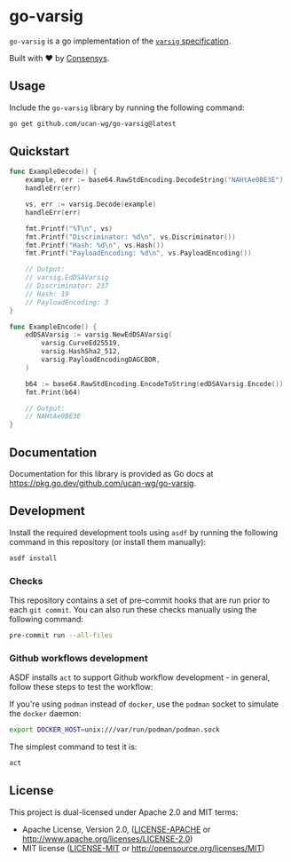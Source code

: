 # go-varsig

`go-varsig` is a go implementation of the [`varsig` specification](https://github.com/ChainAgnostic/varsig).

Built with ❤️ by [Consensys](https://consensys.io/).

## Usage

Include the `go-varsig` library by running the following command:

```bash
go get github.com/ucan-wg/go-varsig@latest
```

## Quickstart

```go
func ExampleDecode() {
	example, err := base64.RawStdEncoding.DecodeString("NAHtAe0BE3E")
	handleErr(err)

	vs, err := varsig.Decode(example)
	handleErr(err)

	fmt.Printf("%T\n", vs)
	fmt.Printf("Discriminator: %d\n", vs.Discriminator())
	fmt.Printf("Hash: %d\n", vs.Hash())
	fmt.Printf("PayloadEncoding: %d\n", vs.PayloadEncoding())

	// Output:
	// varsig.EdDSAVarsig
	// Discriminator: 237
	// Hash: 19
	// PayloadEncoding: 3
}

func ExampleEncode() {
	edDSAVarsig := varsig.NewEdDSAVarsig(
		varsig.CurveEd25519,
		varsig.HashSha2_512,
		varsig.PayloadEncodingDAGCBOR,
	)

	b64 := base64.RawStdEncoding.EncodeToString(edDSAVarsig.Encode())
	fmt.Print(b64)

	// Output:
	// NAHtAe0BE3E
}
```

## Documentation

Documentation for this library is provided as Go docs at
https://pkg.go.dev/github.com/ucan-wg/go-varsig.

## Development

Install the required development tools using `asdf` by running the
following command in this repository (or install them manually):

```bash
asdf install
```

### Checks

This repository contains a set of pre-commit hooks that are run prior to
each `git commit`.  You can also run these checks manually using the
following command:

```bash
pre-commit run --all-files
```

### Github workflows development

ASDF installs `act` to support Github workflow development - in general,
follow these steps to test the workflow:

If you're using `podman` instead of `docker`, use the `podman` socket to
simulate the `docker` daemon:

```bash
export DOCKER_HOST=unix:///var/run/podman/podman.sock
```

The simplest command to test it is:

```bash
act
```

## License

This project is dual-licensed under Apache 2.0 and MIT terms:

- Apache License, Version 2.0, ([LICENSE-APACHE](https://github.com/ucan-wg/go-varsig/blob/master/LICENSE-APACHE-2.0) or http://www.apache.org/licenses/LICENSE-2.0)
- MIT license ([LICENSE-MIT](https://github.com/ucan-wg/go-varsig/blob/master/LICENSE-MIT) or http://opensource.org/licenses/MIT)
